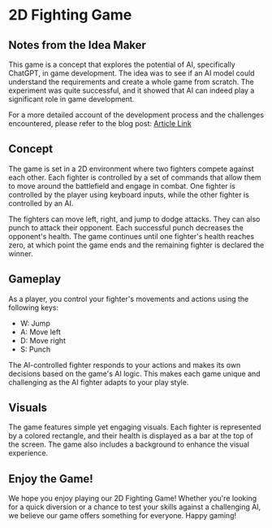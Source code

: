 # 2D Fighting Game

## Notes from the Idea Maker

This game is a concept that explores the potential of AI, specifically ChatGPT, in game development. The idea was to see if an AI model could understand the requirements and create a whole game from scratch. The experiment was quite successful, and it showed that AI can indeed play a significant role in game development.

For a more detailed account of the development process and the challenges encountered, please refer to the blog post: [Article Link](<link>)

## Concept

The game is set in a 2D environment where two fighters compete against each other. Each fighter is controlled by a set of commands that allow them to move around the battlefield and engage in combat. One fighter is controlled by the player using keyboard inputs, while the other fighter is controlled by an AI.

The fighters can move left, right, and jump to dodge attacks. They can also punch to attack their opponent. Each successful punch decreases the opponent's health. The game continues until one fighter's health reaches zero, at which point the game ends and the remaining fighter is declared the winner.

## Gameplay

As a player, you control your fighter's movements and actions using the following keys:

- W: Jump
- A: Move left
- D: Move right
- S: Punch

The AI-controlled fighter responds to your actions and makes its own decisions based on the game's AI logic. This makes each game unique and challenging as the AI fighter adapts to your play style.

## Visuals

The game features simple yet engaging visuals. Each fighter is represented by a colored rectangle, and their health is displayed as a bar at the top of the screen. The game also includes a background to enhance the visual experience.

## Enjoy the Game!

We hope you enjoy playing our 2D Fighting Game! Whether you're looking for a quick diversion or a chance to test your skills against a challenging AI, we believe our game offers something for everyone. Happy gaming!
